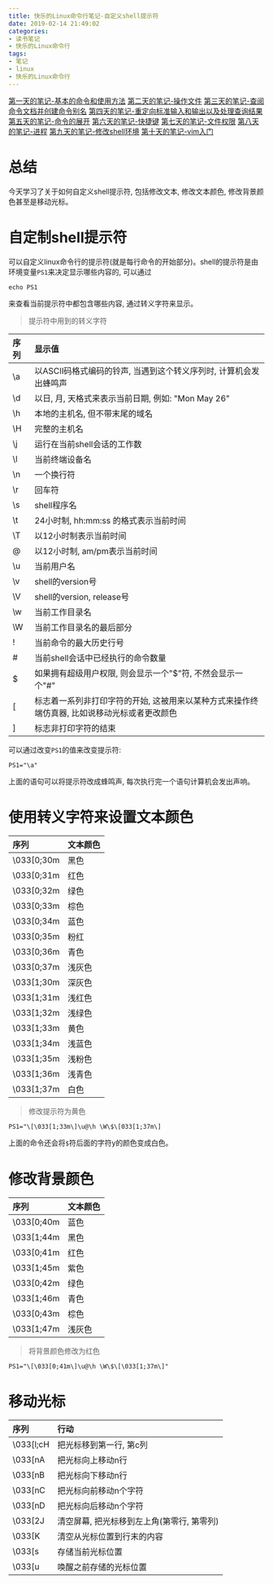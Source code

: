 ```yaml
---
title: 快乐的Linux命令行笔记-自定义shell提示符
date: 2019-02-14 21:49:02
categories:
- 读书笔记
- 快乐的Linux命令行
tags:
- 笔记
- linux
- 快乐的Linux命令行
---
```


[第一天的笔记-基本的命令和使用方法](/read-note/The_Linux_Command_Line/The-Linux-Command-Line-read-note-1Day.html)
[第二天的笔记-操作文件](/read-note/The_Linux_Command_Line/The-Linux-Command-Line-read-note-2Day.html)
[第三天的笔记-查阅命令文档并创建命令别名](/read-note/The_Linux_Command_Line/The-Linux-Command-Line-read-note-3Day.html)
[第四天的笔记-重定向标准输入和输出以及处理查询结果](/read-note/The_Linux_Command_Line/The-Linux-Command-Line-read-note-4Day.html)
[第五天的笔记-命令的展开](/read-note/The_Linux_Command_Line/The-Linux-Command-Line-read-note-5Day.html)
[第六天的笔记-快捷键](/read-note/The_Linux_Command_Line/The-Linux-Command-Line-read-note-6Day.html)
[第七天的笔记-文件权限](/read-note/The_Linux_Command_Line/The-Linux-Command-Line-read-note-7Day.html)
[第八天的笔记-进程](/read-note/The_Linux_Command_Line/The-Linux-Command-Line-read-note-8Day.html)
[第九天的笔记-修改shell环境](/read-note/The_Linux_Command_Line/The-Linux-Command-Line-read-note-9Day.html)
[第十天的笔记-vim入门](/read-note/The_Linux_Command_Line/The-Linux-Command-Line-read-note-10Day.html)

# 总结

今天学习了关于如何自定义shell提示符, 包括修改文本, 修改文本颜色, 修改背景颜色甚至是移动光标。
<!--more-->

# 自定制shell提示符

可以自定义linux命令行的提示符(就是每行命令的开始部分)。shell的提示符是由环境变量`PS1`来决定显示哪些内容的, 可以通过

```shell
echo PS1
```
来查看当前提示符中都包含哪些内容, 通过转义字符来显示。

> 提示符中用到的转义字符

| 序列 | 显示值 |
| :--- | :----- |
| \a | 以ASCII码格式编码的铃声, 当遇到这个转义序列时, 计算机会发出蜂鸣声 |
| \d | 以日, 月, 天格式来表示当前日期, 例如: "Mon May 26" |
| \h | 本地的主机名, 但不带末尾的域名 |
| \H | 完整的主机名 |
| \j | 运行在当前shell会话的工作数 |
| \l | 当前终端设备名 |
| \n | 一个换行符 |
| \r | 回车符 |
| \s | shell程序名 |
| \t | 24小时制, hh:mm:ss 的格式表示当前时间 |
| \T | 以12小时制表示当前时间 |
| \@ | 以12小时制, am/pm表示当前时间 |
| \u | 当前用户名 |
| \v | shell的version号 |
| \V | shell的version, release号 |
| \w | 当前工作目录名 |
| \W | 当前工作目录名的最后部分 |
| \! | 当前命令的最大历史行号 |
| \# | 当前shell会话中已经执行的命令数量 |
| \$ | 如果拥有超级用户权限, 则会显示一个"$"符, 不然会显示一个"#" |
| \[ | 标志着一系列非打印字符的开始, 这被用来以某种方式来操作终端仿真器, 比如说移动光标或者更改颜色 |
| \] | 标志非打印字符的结束 |

可以通过改变`PS1`的值来改变提示符:

```shell
PS1="\a"
```

上面的语句可以将提示符改成蜂鸣声, 每次执行完一个语句计算机会发出声响。

# 使用转义字符来设置文本颜色

| 序列 | 文本颜色 |
| :--- | :------- |
| \033[0;30m | 黑色 |
| \033[0;31m | 红色 |
| \033[0;32m | 绿色 |
| \033[0;33m | 棕色 |
| \033[0;34m | 蓝色 |
| \033[0;35m | 粉红 |
| \033[0;36m | 青色 |
| \033[0;37m | 浅灰色 |
| \033[1;30m | 深灰色 |
| \033[1;31m | 浅红色 |
| \033[1;32m | 浅绿色 |
| \033[1;33m | 黄色 |
| \033[1;34m | 浅蓝色 |
| \033[1;35m | 浅粉色 |
| \033[1;36m | 浅青色 |
| \033[1;37m | 白色 |

> 修改提示符为黄色

```shell
PS1="\[\033[1;33m\]\u@\h \W\$\[033[1;37m\]
```

上面的命令还会将`$`符后面的字符y的颜色变成白色。

# 修改背景颜色

| 序列 | 文本颜色 |
| :--- | :------- |
| \033[0;40m | 蓝色 |
| \033[1;44m | 黑色 |
| \033[0;41m | 红色 |
| \033[1;45m | 紫色 |
| \033[0;42m | 绿色 |
| \033[1;46m | 青色 |
| \033[0;43m | 棕色 |
| \033[1;47m | 浅灰色 |

> 将背景颜色修改为红色

```shell
PS1="\[\033[0;41m\]\u@\h \W\$\[\033[1;37m\]"
```
# 移动光标

| 序列 | 行动 |
| :-- | :---- |
| \033[l;cH | 把光标移到第一行, 第c列 |
| \033[nA | 把光标向上移动n行 |
| \033[nB | 把光标向下移动n行 |
| \033[nC | 把光标向前移动n个字符 |
| \033[nD | 把光标向后移动n个字符 |
| \033[2J | 清空屏幕, 把光标移到左上角(第零行, 第零列) |
| \033[K | 清空从光标位置到行末的内容 |
| \033[s | 存储当前光标位置 |
| \033[u | 唤醒之前存储的光标位置 |

